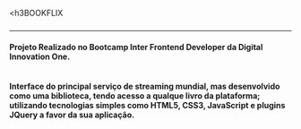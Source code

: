 <h3BOOKFLIX<h3>
<hr>
<h4>Projeto Realizado no Bootcamp Inter Frontend Developer da Digital Innovation One.<h4><br>
Interface do principal serviço de streaming mundial, mas desenvolvido como uma biblioteca, tendo acesso a qualque livro da plataforma; utilizando tecnologias simples como HTML5, CSS3, JavaScript e plugins JQuery a favor da sua aplicação.
